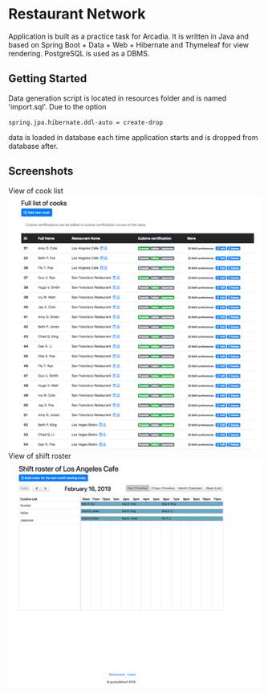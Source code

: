 # Restaurant Network

Application is built as a practice task for Arcadia. It is written in Java and based on Spring Boot + Data + Web + Hibernate and Thymeleaf for view rendering. PostgreSQL is used as a DBMS.

## Getting Started

Data generation script is located in resources folder and is named 'import.sql'. Due to the option
```
spring.jpa.hibernate.ddl-auto = create-drop
```
data is loaded in database each time application starts and is dropped from database after.

## Screenshots
View of cook list
![screen 1](./screenshots/1.png)
View of shift roster
![screen 2](./screenshots/2.png)



